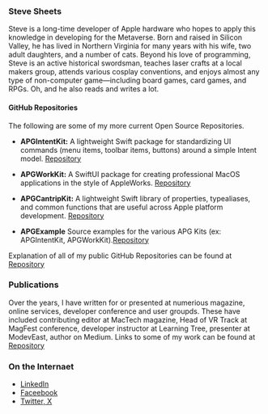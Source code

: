 ### Steve Sheets

Steve is a long-time developer of Apple hardware who hopes to apply this knowledge in developing for the Metaverse. Born and raised in Silicon Valley, he has lived in Northern Virginia for many years with his wife, two adult daughters, and a number of cats. Beyond his love of programming, Steve is an active historical swordsman, teaches laser crafts at a local makers group, attends various cosplay conventions, and enjoys almost any type of non-computer game—including board games, card games, and RPGs. Oh, and he also reads and writes a lot.

#### GitHub Repositories

The following are some of my more current Open Source Repositories.

- **APGIntentKit:** A lightweight Swift package for standardizing UI commands (menu items, toolbar items, buttons) around a simple Intent model. [Repository](https://github.com/magesteve/APGIntentKit)

- **APGWorkKit:** A SwiftUI package for creating professional MacOS applications in the style of AppleWorks. [Repository](https://github.com/magesteve/APGWorkKit)

- **APGCantripKit:** A lightweight Swift library of properties, typealiases, and common functions that are useful across Apple platform development. [Repository](https://github.com/magesteve/APGCantripKit)

- **APGExample** Source examples for the various APG Kits (ex: APGIntentKit, APGWorkKit).[Repository](https://github.com/magesteve/APGExample)

Explanation of all of my public GitHub Repositories can be found at [Repository](https://github.com/magesteve/Repositories)  

### Publications

Over the years, I have written for or presented at numerious magazine, online services, developer conference and user groupds.  These have included contributing editor at MacTech magazine, Head of VR Track at MagFest conference, developer instructor at Learning Tree, presenter at ModevEast, author on Medium.  Links to some of my work can be found at [Repository](https://github.com/magesteve/publications)  

### On the Internaet
* [LinkedIn](https://www.linkedin.com/in/stevesheets/)
* [Faceebook](https://www.facebook.com/steve.sheets/)
* [Twitter, X](https://x.com/stevesheets/)

 
